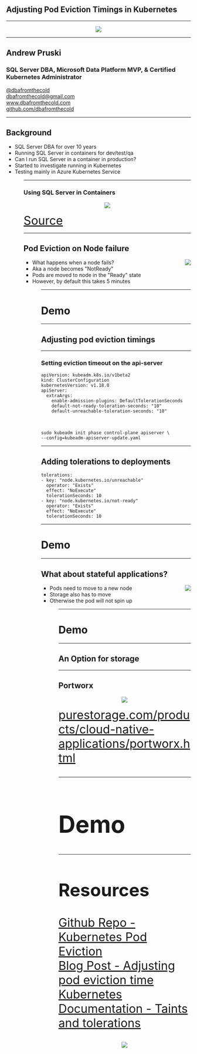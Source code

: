 ## Adjusting Pod Eviction Timings in Kubernetes

---

<p align="center">
<img src="images/cndm_title_slide.png" />
</p>

---

## Andrew Pruski

### SQL Server DBA, Microsoft Data Platform MVP, & Certified Kubernetes Administrator
<!-- .slide: style="text-align: left;"> -->
<i class="fab fa-twitter"></i><a href="https://twitter.com/dbafromthecold">  @dbafromthecold</a><br>
<i class="fas fa-envelope"></i>  dbafromthecold@gmail.com<br>
<i class="fab fa-wordpress"></i>  www.dbafromthecold.com<br>
<i class="fab fa-github"></i><a href="https://github.com/dbafromthecold">  github.com/dbafromthecold</a>

---

## Background
<!-- .slide: style="text-align: left;"> -->
<ul>
<li class="fragment">SQL Server DBA for over 10 years<br></li>
<li class="fragment">Running SQL Server in containers for dev/test/qa<br></li>
<li class="fragment">Can I run SQL Server in a container in production?</li>
<li class="fragment">Started to investigate running in Kubernetes</li>
<li class="fragment">Testing mainly in Azure Kubernetes Service</li>
<ul>

---

### Using SQL Server in Containers

<p align="center">
<img src="images/ding_containers.png" />
</p>

<!-- .slide: style="text-align: left;"> -->
<font size="6">
<a href="https://www.sqlservercentral.com/articles/ding-the-world%E2%80%99s-largest-mobile-top-up-network-streamlines-qa-with-sql-server-containers">Source</a><br>
</font>

---

## Pod Eviction on Node failure
<img src="images/node-128.png" style="float: right"/>
<!-- .slide: style="text-align: left;"> -->
<ul>
<li class="fragment">What happens when a node fails?<br></li>
<li class="fragment">Aka a node becomes "NotReady"<br></li>
<li class="fragment">Pods are moved to node in the "Ready" state</li>
<li class="fragment">However, by default this takes 5 minutes</li>
<ul>

---

# Demo

---

## Adjusting pod eviction timings

---

### Setting eviction timeout on the api-server
<!-- .slide: style="text-align: left;"> -->
<pre><code data-line-numbers="1-8|7-8">apiVersion: kubeadm.k8s.io/v1beta2
kind: ClusterConfiguration
kubernetesVersion: v1.18.0
apiServer:
  extraArgs:
    enable-admission-plugins: DefaultTolerationSeconds
    default-not-ready-toleration-seconds: "10"
    default-unreachable-toleration-seconds: "10"
</pre></code>

<br>

<pre><code>sudo kubeadm init phase control-plane apiserver \
--config=kubeadm-apiserver-update.yaml
</pre></code>

---

## Adding tolerations to deployments
<!-- .slide: style="text-align: left;"> -->
<pre><code data-line-numbers="1-5|5|6-9|9">tolerations:
- key: "node.kubernetes.io/unreachable"
  operator: "Exists"
  effect: "NoExecute"
  tolerationSeconds: 10
- key: "node.kubernetes.io/not-ready"
  operator: "Exists"
  effect: "NoExecute"
  tolerationSeconds: 10
</pre></code>

---

# Demo

---

## What about stateful applications?
<img src="images/pv-128.png" style="float: right"/>
<!-- .slide: style="text-align: left;"> -->
<ul>
<li class="fragment">Pods need to move to a new node<br></li>
<li class="fragment">Storage also has to move</li>
<li class="fragment">Otherwise the pod will not spin up</li>
<ul>

---

# Demo

---

## An Option for storage

---

## Portworx

<p align="center">
<img src="images/portworx.png" />
</p>
<!-- .slide: style="text-align: left;"> -->
<font size="6">
<a href="https://www.purestorage.com/products/cloud-native-applications/portworx.html">purestorage.com/products/cloud-native-applications/portworx.html</a>

---

# Demo

---

## Resources

<!-- .slide: style="text-align: left;"> -->
<font size="6">
<a href="https://github.com/dbafromthecold/KubernetesPodEviction">Github Repo - Kubernetes Pod Eviction</a><br>
<a href="https://dbafromthecold.com/2020/04/08/adjusting-pod-eviction-time-in-kubernetes/">Blog Post - Adjusting pod eviction time</a><br>
<a href="https://kubernetes.io/docs/concepts/scheduling-eviction/taint-and-toleration/">Kubernetes Documentation - Taints and tolerations</a>
</font>

<p align="center">
<img src="images/qr_code.png" />
</p>